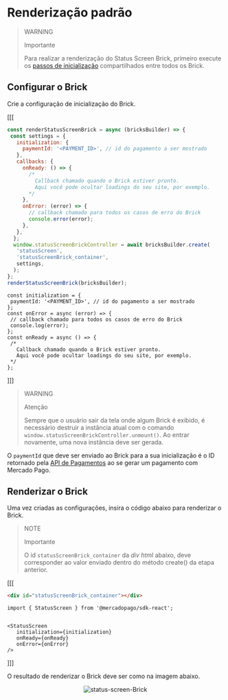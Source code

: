 # Renderização padrão

> WARNING
>
> Importante
>
> Para realizar a renderização do Status Screen Brick, primeiro execute os [passos de inicialização](/developers/pt/docs/checkout-bricks/common-initialization) compartilhados entre todos os Brick. 

## Configurar o Brick

Crie a configuração de inicialização do Brick.

[[[
```Javascript
const renderStatusScreenBrick = async (bricksBuilder) => {
 const settings = {
   initialization: {
     paymentId: '<PAYMENT_ID>', // id do pagamento a ser mostrado
   },
   callbacks: {
     onReady: () => {
       /*
         Callback chamado quando o Brick estiver pronto.
         Aqui você pode ocultar loadings do seu site, por exemplo.
       */
     },
     onError: (error) => {
       // callback chamado para todos os casos de erro do Brick
       console.error(error);
     },
   },
  };
  window.statusScreenBrickController = await bricksBuilder.create(
   'statusScreen',
   'statusScreenBrick_container',
   settings,
  );  
};
renderStatusScreenBrick(bricksBuilder);
```
```react-jsx
const initialization = {
 paymentId: '<PAYMENT_ID>', // id do pagamento a ser mostrado
};
const onError = async (error) => {
 // callback chamado para todos os casos de erro do Brick
 console.log(error);
};
const onReady = async () => {
 /*
   Callback chamado quando o Brick estiver pronto.
   Aqui você pode ocultar loadings do seu site, por exemplo.
 */
};
```
]]]

> WARNING
> 
> Atenção
>
> Sempre que o usuário sair da tela onde algum Brick é exibido, é necessário destruir a instância atual com o comando `window.statusScreenBrickController.unmount()`. Ao entrar novamente, uma nova instância deve ser gerada.

O `paymentId` que deve ser enviado ao Brick para a sua inicialização é o ID retornado pela [API de Pagamentos](/developers/pt/reference/payments/_payments/post) ao se gerar um pagamento com Mercado Pago.

## Renderizar o Brick

Uma vez criadas as configurações, insira o código abaixo para renderizar o Brick. 

> NOTE
> 
> Importante
>
> O id `statusScreenBrick_container` da _div html_  abaixo, deve corresponder ao valor enviado dentro do método create() da etapa anterior.

[[[
```html
<div id="statusScreenBrick_container"></div>
```
```react-jsx
import { StatusScreen } from '@mercadopago/sdk-react';


<StatusScreen
   initialization={initialization}
   onReady={onReady}
   onError={onError}
/>
```
]]]

O resultado de renderizar o Brick deve ser como na imagem abaixo.

<center>

![status-screen-Brick](checkout-bricks/status-screen-brick-pt.jpg)

</center>